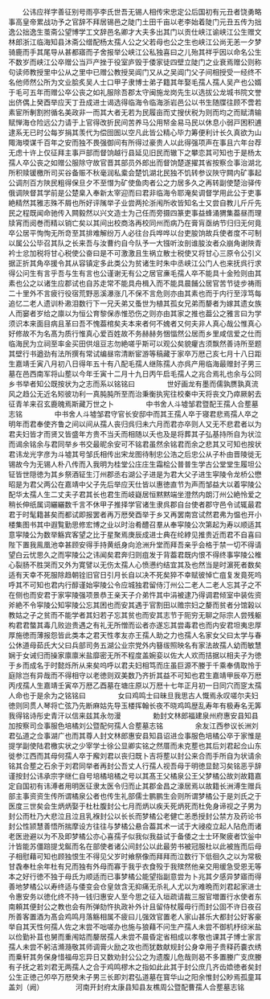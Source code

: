 <!-- { "loadSidebar": true } -->
　　公讳应祥字善征别号雨亭李氏世吾无锡人相传宋忠定公后国初有元丑者饶勇略事高皇帝累战功予之官辞不拜居锡邑之陡门土田千亩以老李始着陡门元丑五传为拙逸公拙逸生茧斋公望博学工文辞邑名卿才大夫多出其门以贡仕峡江谕峡江公生赠文林郎浙江临海知县沐斋公缯配杨太孺人公之父若母也公之生也峡江公尚无恙一夕梦骑鹿而手其尾导从甚都寤而子舍报举公峡江公私独喜曰之儿殆其祥乎因以命名公生不数岁而峡江公卒赠公当戸产挫于役室庐毁于倭家徒四壁立陡门之业衰焉赠公则称句读师教授里中公从之里中已赠公教授吴阊门又从之吴阊门父子间相授受一经终不名他师然公所为文业脍炙吴人士口甲子隶博士弟子籍其年娶毛孺人孺人吴产也公婿于毛可五年而赠公卒公丧之如礼服除吾郡太守闽施龙岗先生以选拔公龙城书院文誉出侪偶上癸酉举应天丁丑成进士谒选得临海令临海浙岩邑公以书生随牒往顾不啻若素宦所剸割拊循名美政非一而其大者无若为民履亩而丈搜伏税为则而均之而赋清输赋惮海仓险远公力请于上官得改折民间苦养马公用帑金易马民以休息小弱戸困积逋逮系无已时公每岁捐其羡代为偿囹圄以空凡此皆公精心毕力筹便利计长久真欲为山陬海堧谋千百年之安而独不畏强御间有所得过豪贵人以此得强项声在事且六年台荐无虑十许上仅征拜主事戸部而督饷越行县延见旧民而辙下之攀恋其可知也于是杨太孺人卒公丧之如赠公服除守故官晋其部员外郎出而督饷楚遂擢其省按察佥事治湖北所积赎锾檄所司买谷备赈不秋毫润私槖会楚饥湖北民独不饥转参议陜守闗内矿事起公调剂百方陜民粗得保旦夕不至憯为矿使鱼肉者公之力居多久之再转副使楚治驿传俄调陜督其学前是公楚臬入奉新太宰迎而曰君非临海令耶淹矣调督学用此公于吏事絶精然其雅志殊不屑也所好评隲举子业尝两抡浙闱所收皆知名士又尝自教儿斤斤先民之程既闻命驰传入闗毅然以兴文造士为己任而旁摄四篆吏事益蜂涌猬集葢昼而理牍宵而阅巻而精以销亡矣以其间出校商洛再校同州而病乃在膏肓亟纳节归归无何竟卒公居平恂恂无所竒至其排难解纷万人必往台兵哗哗以台吏朘饷故兵使者度不可制以属公公毕召其队之长来吾与汝曹约自今队予一大镪听汝剖谁朘汝者众崩角谢陜青衿士忿加税将甘心税使公奋曰是不可激激且生祸立散士税使又将甘心三原令公引义据正折其角卒援令其从容镇定多此类公为贫诸生时朱中丞峡江公门人也来抚呉行求得公问生有言乎吾与生有言也公谨谢无有公之居官亷毛孺人卒不能具十金殓则由其素也公之以诸生应郡试也自苏走常不能具舟楫入而不能具晨餔公居官苦节徒步祷雨二十里外不言疲行役宿荒野恶溪瀑涨几不保不言危则亦由其素也而于内行至淳笃每追忆二老人遗训朴遫泪数行下一兄夭弟又蚤世为植其孤女兄弟而嫠者为嫁其遗女族人而窭者岁给之廪以为恒公育黎保赤惟恐伤之则亦由其家之推也葢公之雅言曰为学须识本来面目病且革曰吾不愧葢棺矣夫本来者何不媿者又何夫非人真心哉公惟真心好修故不为名髙为质行惟真心爱百姓故不务赫赫务悃愊然公居而乡里咸信爱之仕而临海民为立祠至率金买田供俎豆志勿絶嗟乎斯可以观公矣貌癯古须飘然善诗所至题其壁行书遒劲有法所撰有常试编昼帘清断宦游等稿藏于家卒万厯己亥七月十八日距生嘉靖壬寅八月初八日得年五十有八配毛孺人继陈孺人亦呉产用临海最赠封子男三墓在邑西南军将山塟以今年壬寅十二月十九日丙午启毛孺人之兆合焉礼也余与公同乡书举者知公既按状为之志而系以铭铭曰
　　
　　世好画龙有墨而儒孰赝孰真流风之趋公无近名矧彼功利一真肫肫所至而治秉衡执宪往校秦中天将丧文乃瘁厥躬去征青羊来召玄鹿魄焉斯藏万世之卜
　　
　　中书舍人斗墟邹君暨配王孺人合塟墓志铭
　　
　　中书舍人斗墟邹君守官长安邸中而其王孺人卒于寝君悲焉孺人卒之明年而君奉使齐鲁之间以间从孺人丧归呉归未六月而君亦卒则人又无不悲君者以为君夫妇皆才而贤又皆盛年方贵不当夭而相随以夭也及是将葬其子弘基持所自为状泣而谒余铭余与君同举乡书交最昵余安可不铭君虽然余铭君而余之悲其又可知也按状君讳龙光字彦为斗墟其号邹氏相传出宋龙图待制忠公浩之后忠公从子朴由晋陵徙无锡故今为无锡人朴八传而入我明为桂堂公庄庄生霜桧公普普生学古公堂堂生履坦公钲皆世隠徳为其乡祭酒钲生汀州郡丞右湖公子进是为君大父子进生寜陵令龙桥公懋昭是为君父两公在嘉靖中父子先后举应天仕皆以惠徳直节为声而邹益大以着寜陵公配华太孺人生二丈夫子君其长也君生而岐嶷居恒黙黙端坐澄然内朗汀州公絶怜爱之稍长伸纸属词纚纚数千言不休甲子推择学官诸生隶呉郡自台使者郡守邑令试辄最君君于时髦籍甚矣而都试即报罢者再万厯癸酉举于乡又再罢南宫试然君弗为愠也开小楼集图书其中遐覧勤思修宏博之业以时治肴醴召羣从奉寜陵公次第起为寿以顺适其意寜陵公为数举觞宾客望之比于星聚焉庚辰成进士典在纶綍见推贵近而君不自喜曰陛下置我鳯凰池幸甚顾安得手持黄纸身向沧洲升堂而拜吾亲乎会格于禁一切不得请望白云忧思久之而寜陵公之讳闻矣君奔归则疽发于背葢君既内恨不得终事寜陵公椎心裂肠不胜哭而又外为寛譬以无伤太孺人心愤懑约结宜其及也然当是时濵死者数矣适有天幸不死服除趋朝铨旧官日引月长自以决不死矣猝不幸赋彼悼亡疽复发竟死呜呼其不可知也君内行醇谨始寜陵公令应城独君留侍汀州公二老人二老人忘其子之不在侧也而安君于家寜陵强项景恭王亲天子介弟忤其中涓被逮乃得调君倾室中装佐资斧絶不令寜陵公知寜陵公忘其困也而安其遇于官割田以赡宗妇之嫠而贫者分馆榖以教姑之子之贫而不能学者其妇若子忘其贫也而安其志节于阨穷无聊之际宗人尝残躯构君君螫其毒几败迨贵遇之有礼无所憎而讼者亦遂忘其尝毒君也而内安君坦夷忠厚厚施徳而薄报怨皆此类本之君天性孝友亦王孺人助之力也孺人名家女父曰太学与春公休道母茹氏大父曰兵部司务五湖公业宗党外内簮绂照映名有家法故孺人幼而敏慧娴于女诫归而操家廪廪米盐靡密无所不程度盖婉娈以佐大人欢而拮据以相夫子为徳于乡而成名于时懿烁所从来矣呜呼以君夫妇相笃而庄虽巨源不媵于千乘奉倩取怜于庭除岂有异哉而不得相守以老徳则双美数乃齐折其益不可知也君生嘉靖甲辰卒万厯丙戌孺人生嘉靖壬寅卒万厯乙酉墓在塘庄原以万厯十七年正月初一日同穴而窆太孺人命也于是余为之铭铭曰
　　
　　女曰鸡鸣士曰昧旦我思古人慨焉永叹嗟尔夫妇徳则同贯人琴将亡弦乃先断麻姑先导玉楼挥翰长夜不晓鸡鸣歴乱寿年有极寿名无筭我得铭诗彤史青汗以信来兹其永勿漫
　　
　　勅封文林郎福建泉州府惠安县知县加按察司佥事服色培橘刘公暨配何孺人合塟墓志铭
　　
　　余友江西参议长洲刘君弘道之佥事湖广也而其尊人封文林郎惠安县知县诏进佥事服色培橘公卒于家惟是提学副使陆君檄实状之少宰学士徐公显卿实铭之然厝而未克塟也其后刘君起佥山东徙参江西而其母何孺人卒于廨刘君以丧归既卜吉将塟以封公来合而手所自为状请余铭其合塟之石余于刘君同举者再封公吾丈人行孺人视吾母于明徳显懿习矣铭恶乎辞谨按封公讳承宗字继仁自号培橘培橘之号以其髙王父橘泉公王父梦橘公故刘故籍嘉定自国初有讳溥者用明医征隶太医令归而止其郡金昌之濠居焉以故籍长洲溥生赠兵部主事资资生传所谓橘泉公者也传生礼部儒士鹏鹏生会则所谓梦橘公于是刘氏之于医度三世矣会生炳炳娶于杜杜腹封公七月而炳以疾夭死炳死而杜免身谛视之子男为封公而杜乃大悲泣且泣且乳褓封公以长长而梦橘公老健亡恙悉授封公禁方及药论书封公性颕慧善悟所揣摩设方往往与梦橘公悬合葢其术一试于大祲疫立起人阽危而诸老医逊避以为不及即梦橘公亦心喜孺子似我似我益试于备倭之士士环聚疲者饮釡中汁皆能苏僵踣提戈鋋而名在部使者诸公间封公以此最劳书被冠服杜以此被旌而后母子相慰藉可知也顾独恨生不得见父岁时飨祭像而拜拜而泣数行下低徊久之以为常极甘毳奉杜余年杜有兄而独有外母而寡于我乎衣食殁于我殡然他亲交用缓急受恩无等本之好行徳不独于母氏为顺适而已事梦橘公能望指副意尝为卜兆其夕感异梦寤而得善地梦橘公以寿终适与倭变会仓皇敛含无抑痛无杀礼人尤以为难晩而刘君起家进士令惠安务以徳化终不持一钱归惠安人至今思之征入垣疏请裁三服官増置行水使者东南頼其便封公之教也会有所弹劾忤执政补外计且留侍杖履毋行而封公固不许日夜召所善客置酒为髙会鸡鸣月落觞相属不疲曰儿强效官置老人家山甚乐大都封公好客豪举自其天性何孺人佐之末尝不咄嗟办也施与狼藉不问生产孺人未尝不御机杼综米盐以俭勤补苴也舅而重闱姑而嫠居孺人未尝不晨昏定省相成以孝敬也课其子博士家言孺人未尝不躬洁滫瀡敬其师调膏火励之攻也而犹数献规封公身幸用子贵释药嚢衣绣而乗轩其务保身惜福毋忘异日又数劝封公公之为遗腹儿危哉则曷不多置媵广支庶媵有子抚之若刘君无两孺人之合于鸡鸣樛木之指如此此其于封公庶几齐齿嫓徳者矣封公生正徳己夘卒万厯癸未子男三长即刘君弘道墓在寳华山之阳余惟封公眇焉孤童耳盖刘（阙）
　　
　　河南开封府太康县知县友樵周公暨配曹孺人合塟墓志铭
　　
